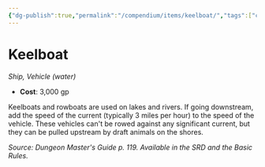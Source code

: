 ```yaml
---
{"dg-publish":true,"permalink":"/compendium/items/keelboat/","tags":["compendium/src/5e/dmg","item/vehicle/ship"]}
---
```


# Keelboat
*Ship, Vehicle (water)*  

- **Cost**: 3,000 gp

Keelboats and rowboats are used on lakes and rivers. If going downstream, add the speed of the current (typically 3 miles per hour) to the speed of the vehicle. These vehicles can't be rowed against any significant current, but they can be pulled upstream by draft animals on the shores.

*Source: Dungeon Master's Guide p. 119. Available in the SRD and the Basic Rules.*